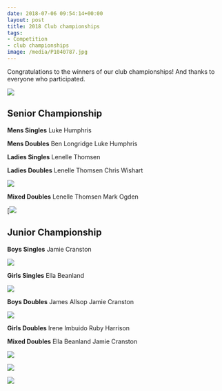 ```yaml
---
date: 2018-07-06 09:54:14+00:00
layout: post
title: 2018 Club championships
tags:
- Competition
- club championships
image: /media/P1040787.jpg
---
```


Congratulations to the winners of our club championships! And thanks to everyone who participated.

![](/media/P1040787.jpg)

## Senior Championship

**Mens Singles**
Luke Humphris

**Mens Doubles**
Ben Longridge
Luke Humphris

**Ladies Singles**
Lenelle Thomsen

**Ladies Doubles**
Lenelle Thomsen
Chris Wishart

![](/media/Ladies-doubles.jpg)

**Mixed Doubles**
Lenelle Thomsen
Mark Ogden

[![](/media/Mixed-2018.jpg)

## Junior Championship

**Boys Singles**
Jamie Cranston

![](/media/Boys-singles-2018.jpg)

**Girls Singles**
Ella Beanland

![](/media/Girls-singles-2018.jpg)

**Boys Doubles**
James Allsop
Jamie Cranston

![](/media/P1040817.jpg)

**Girls Doubles**
Irene Imbuido
Ruby Harrison

**Mixed Doubles**
Ella Beanland
Jamie Cranston

![](/media/Junior-doubles-2018.jpg)

![](/media/P1040830.jpg)

![](/media/P1040825.jpg)
